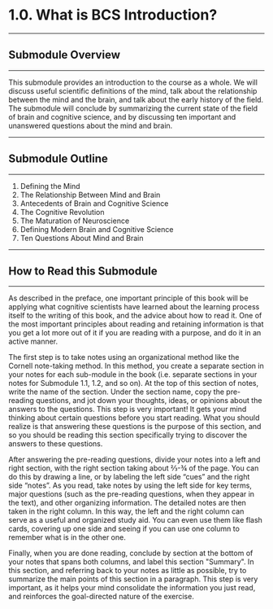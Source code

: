 # 1.0. What is BCS Introduction?

---
## Submodule Overview

---
This submodule provides an introduction to the course as a whole.
We will discuss useful scientific definitions of the mind, talk about the relationship
between the mind and the brain, and talk about the early history of the field.
The submodule will conclude by summarizing the current state of the field of brain and 
cognitive science, and by discussing ten important and unanswered questions about the mind
and brain.

---
## Submodule Outline

---
 1. Defining the Mind
 2. The Relationship Between Mind and Brain
 3. Antecedents of Brain and Cognitive Science
 4. The Cognitive Revolution
 5. The Maturation of Neuroscience
 6. Defining Modern Brain and Cognitive Science
 7. Ten Questions About Mind and Brain

---
## How to Read this Submodule

---
As described in the preface, one important principle of this book will be applying what cognitive scientists have 
learned about the learning process itself to the writing of this book, and the advice about how to read it. One of the 
most important principles about reading and retaining information is that you get a lot more out of it if you are 
reading with a purpose, and do it in an active manner.

The first step is to take notes using an organizational method like the Cornell note-taking method. In this method, 
you create a separate section in your notes for each sub-module in the book (i.e. separate sections in your notes for 
Submodule 1.1, 1.2, and so on). At the top of this section of notes, write the name of the section. Under the 
section name, copy the pre-reading questions, and  jot down your thoughts, ideas, or opinions about the answers to the 
questions. This step is very important! It gets your mind thinking about certain questions before you start reading.
 What you should realize is that answering these questions is the purpose of this section, and so you should be reading 
 this section specifically trying to discover the answers to these questions.

After answering the pre-reading questions, divide your notes into a left and right section, with the right section 
taking about ⅔-¾ of the page. You can do this by drawing a line, or by labeling the left side “cues” and the right 
side “notes”. As you read, take notes by using the left side for key terms, major questions (such as the pre-reading 
questions, when they appear in the text), and other organizing information. The detailed notes are then taken in the 
right column. In this way, the left and the right column can serve as a useful and organized study aid. You can even 
use them like flash cards, covering up one side and seeing if you can use one column to remember what is in the other 
one.

Finally, when you are done reading, conclude by section at the bottom of your notes that spans both columns, and label
this section "Summary". In this section, and referring back to your notes as little as possible, try to summarize
the main points of this section in a paragraph. This step is very important, as it helps your mind consolidate the
information you just read, and reinforces the goal-directed nature of the exercise.

